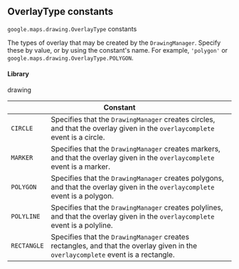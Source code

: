 <h2 id="OverlayType"> OverlayType constants </h2><p>
<code><span itemprop="path">google.maps.drawing</span>.<span itemprop="name">OverlayType</span></code>
constants
</p><p>The types of overlay that may be created by the <code>DrawingManager</code>. Specify these by value, or by using the constant's name. For example, <code>'polygon'</code> or <code>google.maps.drawing.OverlayType.POLYGON</code>.</p><h4>Library</h4><p>drawing</p><div class="devsite-table-wrapper"><table class="constants responsive" summary="OverlayType constants">
<thead>
<tr><th colspan="2">Constant</th>
</tr></thead>
<tbody>
<tr>
<td><code><span>CIRCLE</span></code></td>
<td>Specifies that the <code><span>DrawingManager</span></code> creates circles, and that the overlay given in the <code><span>overlaycomplete</span></code> event is a circle.</td>
</tr>
<tr>
<td><code><span>MARKER</span></code></td>
<td>Specifies that the <code><span>DrawingManager</span></code> creates markers, and that the overlay given in the <code><span>overlaycomplete</span></code> event is a marker.</td>
</tr>
<tr>
<td><code><span>POLYGON</span></code></td>
<td>Specifies that the <code><span>DrawingManager</span></code> creates polygons, and that the overlay given in the <code><span>overlaycomplete</span></code> event is a polygon.</td>
</tr>
<tr>
<td><code><span>POLYLINE</span></code></td>
<td>Specifies that the <code><span>DrawingManager</span></code> creates polylines, and that the overlay given in the <code><span>overlaycomplete</span></code> event is a polyline.</td>
</tr>
<tr>
<td><code><span>RECTANGLE</span></code></td>
<td>Specifies that the <code><span>DrawingManager</span></code> creates rectangles, and that the overlay given in the <code><span>overlaycomplete</span></code> event is a rectangle.</td>
</tr>
</tbody>
</table></div>